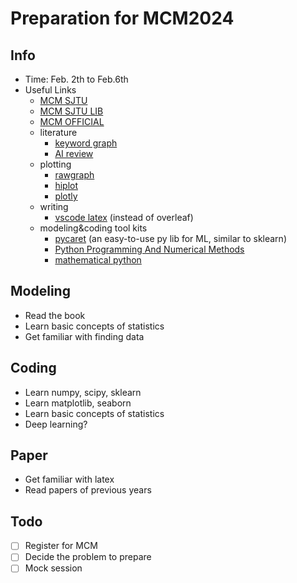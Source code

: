 # Preparation for MCM2024

## Info

- Time: Feb. 2th to Feb.6th
- Useful Links
  - [MCM SJTU](https://anl.sjtu.edu.cn/mcm/MCM2024/)
  - [MCM SJTU LIB](https://anl.sjtu.edu.cn/mcm/docs/name/使用手册)
  - [MCM OFFICIAL](https://www.comap.com)
  - literature
    - [keyword graph](https://keywords.groundedai.company/)
    - [AI review](https://txyz.ai/)
  - plotting
    - [rawgraph](https://github.com/rawgraphs)
    - [hiplot](https://hiplot.cn/)
    - [plotly](https://plotly.com/python/)
  - writing
    - [vscode latex](https://github.com/sanjib-sen/WebLaTex) (instead of overleaf)
  - modeling&coding tool kits
    - [pycaret](https://pycaret.org/) (an easy-to-use py lib for ML, similar to sklearn)
    - [Python Programming And Numerical Methods](https://pythonnumericalmethods.berkeley.edu/notebooks/Index.html)
    - [mathematical python](https://patrickwalls.github.io/mathematicalpython/)

## Modeling

- Read the book
- Learn basic concepts of statistics
- Get familiar with finding data

## Coding

- Learn numpy, scipy, sklearn
- Learn matplotlib, seaborn
- Learn basic concepts of statistics
- Deep learning?

## Paper

- Get familiar with latex
- Read papers of previous years

## Todo

- [ ] Register for MCM
- [ ] Decide the problem to prepare
- [ ] Mock session
